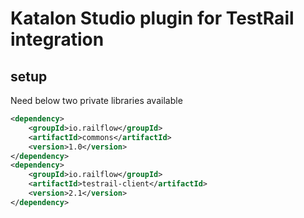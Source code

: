 # Katalon Studio plugin for TestRail integration

## setup
Need below two private libraries available 
``` xml
<dependency>
    <groupId>io.railflow</groupId>
    <artifactId>commons</artifactId>
    <version>1.0</version>
</dependency>
<dependency>
    <groupId>io.railflow</groupId>
    <artifactId>testrail-client</artifactId>
    <version>2.1</version>
</dependency>
```